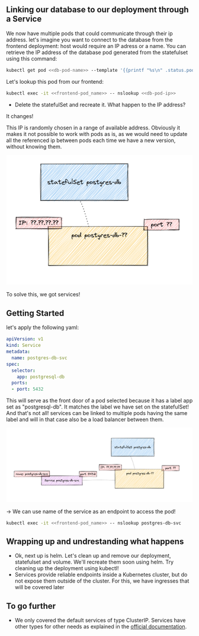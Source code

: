 ## Linking our database to our deployment through a Service

We now have multiple pods that could communicate through their ip address. let's imagine you want to connect to the database from the frontend deployment: host would require an IP adress or a name. You can retrieve the IP address of the database pod generated from the statefulset using this command:

```bash
kubectl get pod <<db-pod-name>> --template '{{printf "%s\n" .status.podIP}}'
```


Let's lookup this pod from our frontend:

```bash
kubectl exec -it <<frontend-pod_name>> -- nslookup <<db-pod-ip>>
```

- Delete the statefulSet and recreate it. What happen to the IP address?

It changes! 

This IP is randomly chosen in a range of available address. Obviously it makes it not possible to work with pods as is, as we would need to update all the referenced ip between pods each time we have a new version, without knowing them.

![statefulset](../imgs/statefulset.png)

To solve this, we got services!

## Getting Started

let's apply the following yaml:

```yaml
apiVersion: v1
kind: Service
metadata:
  name: postgres-db-svc
spec:
  selector:
    app: postgresql-db
  ports:
  - port: 5432
```

This will serve as the front door of a pod selected because it has a label app set as "postgresql-db". It matches the label we have set on the statefulSet! And that's not all! services can be linked to multiple pods having the same label and will in that case also be a load balancer between them. 

![statefulset-with-service](../imgs/statefulset-with-service.png)

-> We can use name of the service as an endpoint to access the pod! 

```bash
kubectl exec -it <<frontend-pod_name>> -- nslookup postgres-db-svc
```


## Wrapping up and undrestanding what happens

* Ok, next up is helm. Let's clean up and remove our deployment, statefulset and volume. We'll recreate them soon using helm. Try cleaning up the deployment using kubectl!
* Services provide reliable endpoints inside a Kubernetes cluster, but do not expose them outside of the cluster. For this, we have ingresses that will be covered later

## To go further

* We only covered the default services of type ClusterIP. Services have other types for other needs as explained in the [official documentation](https://kubernetes.io/docs/tutorials/kubernetes-basics/expose/expose-intro/).